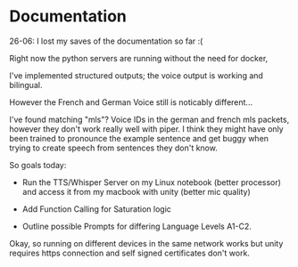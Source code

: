# Documentation

26-06: I lost my saves of the documentation so far :(

Right now the python servers are running without the need for docker,

I've implemented structured outputs; the voice output is working and bilingual.



However the French and German Voice still is noticably different...

I've found matching "mls"? Voice IDs in the german and french mls packets, however they don't work really well with piper. I think they might have only been trained to pronounce the example sentence and get buggy when trying to create speech from sentences they don't know.



So goals today: 

- Run the TTS/Whisper Server on my Linux notebook (better processor) and access it from my macbook with unity (better mic quality)

- Add Function Calling for Saturation logic

- Outline possible Prompts for differing Language Levels A1-C2.



Okay, so running on different devices in the same network works but unity requires https connection and self signed certificates don't work.
